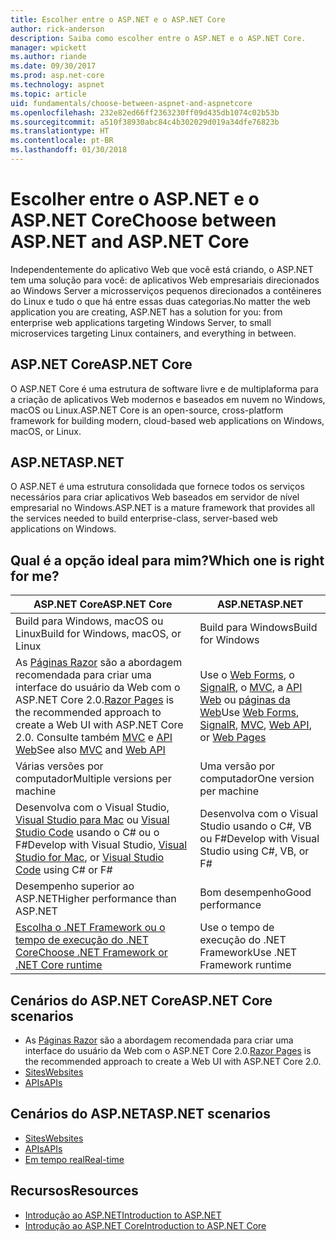 ```yaml
---
title: Escolher entre o ASP.NET e o ASP.NET Core
author: rick-anderson
description: Saiba como escolher entre o ASP.NET e o ASP.NET Core.
manager: wpickett
ms.author: riande
ms.date: 09/30/2017
ms.prod: asp.net-core
ms.technology: aspnet
ms.topic: article
uid: fundamentals/choose-between-aspnet-and-aspnetcore
ms.openlocfilehash: 232e82ed66ff2363230ff09d435db1074c02b53b
ms.sourcegitcommit: a510f38930abc84c4b302029d019a34dfe76823b
ms.translationtype: HT
ms.contentlocale: pt-BR
ms.lasthandoff: 01/30/2018
---
```

# <a name="choose-between-aspnet-and-aspnet-core"></a><span data-ttu-id="840e9-103">Escolher entre o ASP.NET e o ASP.NET Core</span><span class="sxs-lookup"><span data-stu-id="840e9-103">Choose between ASP.NET and ASP.NET Core</span></span> 

<span data-ttu-id="840e9-104">Independentemente do aplicativo Web que você está criando, o ASP.NET tem uma solução para você: de aplicativos Web empresariais direcionados ao Windows Server a microsserviços pequenos direcionados a contêineres do Linux e tudo o que há entre essas duas categorias.</span><span class="sxs-lookup"><span data-stu-id="840e9-104">No matter the web application you are creating, ASP.NET has a solution for you: from enterprise web applications targeting Windows Server, to small microservices targeting Linux containers, and everything in between.</span></span>

## <a name="aspnet-core"></a><span data-ttu-id="840e9-105">ASP.NET Core</span><span class="sxs-lookup"><span data-stu-id="840e9-105">ASP.NET Core</span></span>

<span data-ttu-id="840e9-106">O ASP.NET Core é uma estrutura de software livre e de multiplaforma para a criação de aplicativos Web modernos e baseados em nuvem no Windows, macOS ou Linux.</span><span class="sxs-lookup"><span data-stu-id="840e9-106">ASP.NET Core is an open-source, cross-platform framework for building modern, cloud-based web applications on Windows, macOS, or Linux.</span></span>

## <a name="aspnet"></a><span data-ttu-id="840e9-107">ASP.NET</span><span class="sxs-lookup"><span data-stu-id="840e9-107">ASP.NET</span></span>

<span data-ttu-id="840e9-108">O ASP.NET é uma estrutura consolidada que fornece todos os serviços necessários para criar aplicativos Web baseados em servidor de nível empresarial no Windows.</span><span class="sxs-lookup"><span data-stu-id="840e9-108">ASP.NET is a mature framework that provides all the services needed to build enterprise-class, server-based web applications on Windows.</span></span>

## <a name="which-one-is-right-for-me"></a><span data-ttu-id="840e9-109">Qual é a opção ideal para mim?</span><span class="sxs-lookup"><span data-stu-id="840e9-109">Which one is right for me?</span></span>

| <span data-ttu-id="840e9-110">ASP.NET Core</span><span class="sxs-lookup"><span data-stu-id="840e9-110">ASP.NET Core</span></span> | <span data-ttu-id="840e9-111">ASP.NET</span><span class="sxs-lookup"><span data-stu-id="840e9-111">ASP.NET</span></span> |
|---|---|
|<span data-ttu-id="840e9-112">Build para Windows, macOS ou Linux</span><span class="sxs-lookup"><span data-stu-id="840e9-112">Build for Windows, macOS, or Linux</span></span>|<span data-ttu-id="840e9-113">Build para Windows</span><span class="sxs-lookup"><span data-stu-id="840e9-113">Build for Windows</span></span>|
|<span data-ttu-id="840e9-114">As [Páginas Razor](xref:mvc/razor-pages/index) são a abordagem recomendada para criar uma interface do usuário da Web com o ASP.NET Core 2.0.</span><span class="sxs-lookup"><span data-stu-id="840e9-114">[Razor Pages](xref:mvc/razor-pages/index) is the recommended approach to create a Web UI with ASP.NET Core 2.0.</span></span> <span data-ttu-id="840e9-115">Consulte também [MVC](xref:mvc/overview) e [API Web](xref:tutorials/first-web-api)</span><span class="sxs-lookup"><span data-stu-id="840e9-115">See also [MVC](xref:mvc/overview) and [Web API](xref:tutorials/first-web-api)</span></span>|<span data-ttu-id="840e9-116">Use o [Web Forms](https://docs.microsoft.com/aspnet/web-forms), o [SignalR](https://docs.microsoft.com/aspnet/signalr), o [MVC](https://docs.microsoft.com/aspnet/mvc), a [API Web](https://docs.microsoft.com/aspnet/web-api/) ou [páginas da Web](https://docs.microsoft.com/aspnet/web-pages)</span><span class="sxs-lookup"><span data-stu-id="840e9-116">Use [Web Forms](https://docs.microsoft.com/aspnet/web-forms), [SignalR](https://docs.microsoft.com/aspnet/signalr), [MVC](https://docs.microsoft.com/aspnet/mvc), [Web API](https://docs.microsoft.com/aspnet/web-api/), or [Web Pages](https://docs.microsoft.com/aspnet/web-pages)</span></span>|
|<span data-ttu-id="840e9-117">Várias versões por computador</span><span class="sxs-lookup"><span data-stu-id="840e9-117">Multiple versions per machine</span></span>|<span data-ttu-id="840e9-118">Uma versão por computador</span><span class="sxs-lookup"><span data-stu-id="840e9-118">One version per machine</span></span>|
|<span data-ttu-id="840e9-119">Desenvolva com o Visual Studio, [Visual Studio para Mac](https://www.visualstudio.com/vs/visual-studio-mac/) ou [Visual Studio Code](https://code.visualstudio.com/) usando o C# ou o F#</span><span class="sxs-lookup"><span data-stu-id="840e9-119">Develop with Visual Studio, [Visual Studio for Mac](https://www.visualstudio.com/vs/visual-studio-mac/), or [Visual Studio Code](https://code.visualstudio.com/) using C# or F#</span></span>|<span data-ttu-id="840e9-120">Desenvolva com o Visual Studio usando o C#, VB ou F#</span><span class="sxs-lookup"><span data-stu-id="840e9-120">Develop with Visual Studio using C#, VB, or F#</span></span>|
|<span data-ttu-id="840e9-121">Desempenho superior ao ASP.NET</span><span class="sxs-lookup"><span data-stu-id="840e9-121">Higher performance than ASP.NET</span></span>|<span data-ttu-id="840e9-122">Bom desempenho</span><span class="sxs-lookup"><span data-stu-id="840e9-122">Good performance</span></span>|
|[<span data-ttu-id="840e9-123">Escolha o .NET Framework ou o tempo de execução do .NET Core</span><span class="sxs-lookup"><span data-stu-id="840e9-123">Choose .NET Framework or .NET Core runtime</span></span>](https://docs.microsoft.com/dotnet/articles/standard/choosing-core-framework-server)|<span data-ttu-id="840e9-124">Use o tempo de execução do .NET Framework</span><span class="sxs-lookup"><span data-stu-id="840e9-124">Use .NET Framework runtime</span></span>|

## <a name="aspnet-core-scenarios"></a><span data-ttu-id="840e9-125">Cenários do ASP.NET Core</span><span class="sxs-lookup"><span data-stu-id="840e9-125">ASP.NET Core scenarios</span></span>

<!-- update link to Razor Pages mvc movie series when done -->
* <span data-ttu-id="840e9-126">As [Páginas Razor](xref:mvc/razor-pages/index) são a abordagem recomendada para criar uma interface do usuário da Web com o ASP.NET Core 2.0.</span><span class="sxs-lookup"><span data-stu-id="840e9-126">[Razor Pages](xref:mvc/razor-pages/index) is the recommended approach to create a Web UI with ASP.NET Core 2.0.</span></span>
* [<span data-ttu-id="840e9-127">Sites</span><span class="sxs-lookup"><span data-stu-id="840e9-127">Websites</span></span>](xref:tutorials/first-mvc-app/index)
* [<span data-ttu-id="840e9-128">APIs</span><span class="sxs-lookup"><span data-stu-id="840e9-128">APIs</span></span>](xref:tutorials/first-web-api)

## <a name="aspnet-scenarios"></a><span data-ttu-id="840e9-129">Cenários do ASP.NET</span><span class="sxs-lookup"><span data-stu-id="840e9-129">ASP.NET scenarios</span></span>

* [<span data-ttu-id="840e9-130">Sites</span><span class="sxs-lookup"><span data-stu-id="840e9-130">Websites</span></span>](https://docs.microsoft.com/aspnet/mvc)
* [<span data-ttu-id="840e9-131">APIs</span><span class="sxs-lookup"><span data-stu-id="840e9-131">APIs</span></span>](https://docs.microsoft.com/aspnet/web-api)
* [<span data-ttu-id="840e9-132">Em tempo real</span><span class="sxs-lookup"><span data-stu-id="840e9-132">Real-time</span></span>](https://docs.microsoft.com/aspnet/signalr)

## <a name="resources"></a><span data-ttu-id="840e9-133">Recursos</span><span class="sxs-lookup"><span data-stu-id="840e9-133">Resources</span></span>

* [<span data-ttu-id="840e9-134">Introdução ao ASP.NET</span><span class="sxs-lookup"><span data-stu-id="840e9-134">Introduction to ASP.NET</span></span>](https://docs.microsoft.com/aspnet/overview)
* [<span data-ttu-id="840e9-135">Introdução ao ASP.NET Core</span><span class="sxs-lookup"><span data-stu-id="840e9-135">Introduction to ASP.NET Core</span></span>](xref:index)
